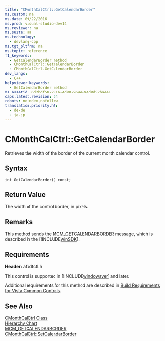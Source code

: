 ```yaml
---
title: "CMonthCalCtrl::GetCalendarBorder"
ms.custom: na
ms.date: 09/22/2016
ms.prod: visual-studio-dev14
ms.reviewer: na
ms.suite: na
ms.technology: 
  - devlang-cpp
ms.tgt_pltfrm: na
ms.topic: reference
f1_keywords: 
  - GetCalendarBorder method
  - CMonthCalCtrl::GetCalendarBorder
  - CMonthCalCtrl.GetCalendarBorder
dev_langs: 
  - C++
helpviewer_keywords: 
  - GetCalendarBorder method
ms.assetid: 6d2bdf58-221a-4d88-964e-94d8d52baeec
caps.latest.revision: 14
robots: noindex,nofollow
translation.priority.ht: 
  - de-de
  - ja-jp
---
```

# CMonthCalCtrl::GetCalendarBorder
Retrieves the width of the border of the current month calendar control.  
  
## Syntax  
  
```  
int GetCalendarBorder() const;  
```  
  
## Return Value  
 The width of the control border, in pixels.  
  
## Remarks  
 This method sends the [MCM_GETCALENDARBORDER](http://msdn.microsoft.com/library/windows/desktop/bb760945) message, which is described in the [!INCLUDE[winSDK](../vs140/includes/winsdk_md.md)].  
  
## Requirements  
 **Header:** afxdtctl.h  
  
 This control is supported in [!INCLUDE[windowsver](../vs140/includes/windowsver_md.md)] and later.  
  
 Additional requirements for this method are described in [Build Requirements for Vista Common Controls](../vs140/build-requirements-for-windows-vista-common-controls.md).  
  
## See Also  
 [CMonthCalCtrl Class](../vs140/cmonthcalctrl-class.md)   
 [Hierarchy Chart](../vs140/hierarchy-chart.md)   
 [MCM_GETCALENDARBORDER](http://msdn.microsoft.com/library/windows/desktop/bb760945)   
 [CMonthCalCtrl::SetCalendarBorder](../vs140/cmonthcalctrl--setcalendarborder.md)